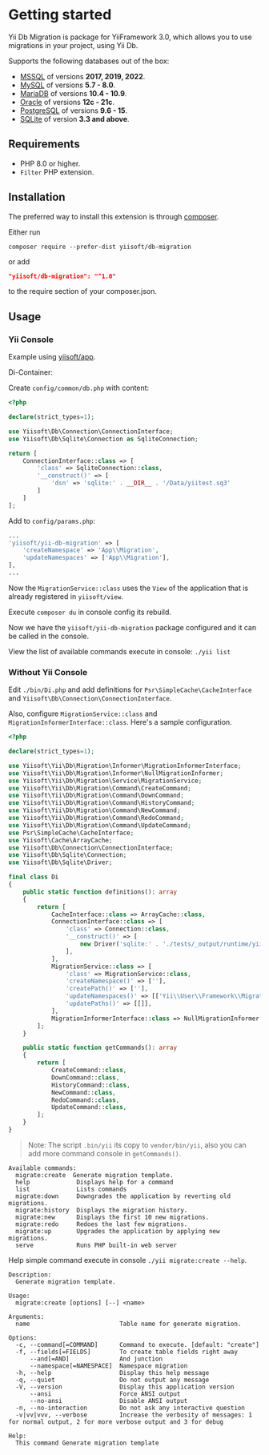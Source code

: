 # Getting started

Yii Db Migration is package for YiiFramework 3.0, which allows you to use migrations in your project, using Yii Db.

Supports the following databases out of the box:

- [MSSQL](https://www.microsoft.com/en-us/sql-server/sql-server-2019) of versions **2017, 2019, 2022**.
- [MySQL](https://www.mysql.com/) of versions **5.7 - 8.0**.
- [MariaDB](https://mariadb.org/) of versions **10.4 - 10.9**.
- [Oracle](https://www.oracle.com/database/) of versions **12c - 21c**.
- [PostgreSQL](https://www.postgresql.org/) of versions **9.6 - 15**. 
- [SQLite](https://www.sqlite.org/index.html) of version **3.3 and above**.

## Requirements

- PHP 8.0 or higher.
- `Filter` PHP extension.

## Installation

The preferred way to install this extension is through [composer](http://getcomposer.org/download/).

Either run

```shell
composer require --prefer-dist yiisoft/db-migration
```

or add

```json
"yiisoft/db-migration": "^1.0"
```

to the require section of your composer.json.

## Usage

### Yii Console

Example using [yiisoft/app](https://github.com/yiisoft/app).

Di-Container:

Create `config/common/db.php` with content:
```php
<?php

declare(strict_types=1);

use Yiisoft\Db\Connection\ConnectionInterface;
use Yiisoft\Db\Sqlite\Connection as SqliteConnection;

return [
    ConnectionInterface::class => [
        'class' => SqliteConnection::class,
        '__construct()' => [
            'dsn' => 'sqlite:' . __DIR__ . '/Data/yiitest.sq3'
        ]
    ]
];
```

Add to `config/params.php`:
```php
...
'yiisoft/yii-db-migration' => [
    'createNamespace' => 'App\\Migration',
    'updateNamespaces' => ['App\\Migration'],
],
...
```

Now the `MigrationService::class` uses the `View` of the application that is already registered in `yiisoft/view`.

Execute `composer du` in console config its rebuild.

Now we have the `yiisoft/yii-db-migration` package configured and it can be called in the console.

View the list of available commands execute in console: `./yii list`

### Without Yii Console

Edit `./bin/Di.php` and add definitions for `Psr\SimpleCache\CacheInterface` and `Yiisoft\Db\Connection\ConnectionInterface`.

Also, configure `MigrationService::class` and `MigrationInformerInterface::class`. Here's a sample configuration.

```php
<?php

declare(strict_types=1);

use Yiisoft\Yii\Db\Migration\Informer\MigrationInformerInterface;
use Yiisoft\Yii\Db\Migration\Informer\NullMigrationInformer;
use Yiisoft\Yii\Db\Migration\Service\MigrationService;
use Yiisoft\Yii\Db\Migration\Command\CreateCommand;
use Yiisoft\Yii\Db\Migration\Command\DownCommand;
use Yiisoft\Yii\Db\Migration\Command\HistoryCommand;
use Yiisoft\Yii\Db\Migration\Command\NewCommand;
use Yiisoft\Yii\Db\Migration\Command\RedoCommand;
use Yiisoft\Yii\Db\Migration\Command\UpdateCommand;
use Psr\SimpleCache\CacheInterface;
use Yiisoft\Cache\ArrayCache;
use Yiisoft\Db\Connection\ConnectionInterface;
use Yiisoft\Db\Sqlite\Connection;
use Yiisoft\Db\Sqlite\Driver;

final class Di
{
    public static function definitions(): array
    {
        return [
            CacheInterface::class => ArrayCache::class,
            ConnectionInterface::class => [
                'class' => Connection::class,
                '__construct()' => [
                    new Driver('sqlite:' . './tests/_output/runtime/yiitest.sq3'),
                ],
            ],
            MigrationService::class => [
                'class' => MigrationService::class,
                'createNamespace()' => [''],
                'createPath()' => [''],
                'updateNamespaces()' => [['Yii\\User\\Framework\\Migration']],
                'updatePaths()' => [[]],
            ],
            MigrationInformerInterface::class => NullMigrationInformer::class,
        ];
    }

    public static function getCommands(): array
    {
        return [
            CreateCommand::class,
            DownCommand::class,
            HistoryCommand::class,
            NewCommand::class,
            RedoCommand::class,
            UpdateCommand::class,
        ];
    }
}
```

> Note: The script `.bin/yii` its copy to `vendor/bin/yii`, also you can add more command console in `getCommands()`.

```
Available commands:
  migrate:create  Generate migration template.
  help             Displays help for a command
  list             Lists commands
  migrate:down     Downgrades the application by reverting old migrations.
  migrate:history  Displays the migration history.
  migrate:new      Displays the first 10 new migrations.
  migrate:redo     Redoes the last few migrations.
  migrate:up       Upgrades the application by applying new migrations.
  serve            Runs PHP built-in web server
```

Help simple command execute in console `./yii migrate:create --help`.

```
Description:
  Generate migration template.

Usage:
  migrate:create [options] [--] <name>

Arguments:
  name                         Table name for generate migration.

Options:
  -c, --command[=COMMAND]      Command to execute. [default: "create"]
  -f, --fields[=FIELDS]        To create table fields right away
      --and[=AND]              And junction
      --namespace[=NAMESPACE]  Namespace migration
  -h, --help                   Display this help message
  -q, --quiet                  Do not output any message
  -V, --version                Display this application version
      --ansi                   Force ANSI output
      --no-ansi                Disable ANSI output
  -n, --no-interaction         Do not ask any interactive question
  -v|vv|vvv, --verbose         Increase the verbosity of messages: 1 for normal output, 2 for more verbose output and 3 for debug

Help:
  This command Generate migration template
```
